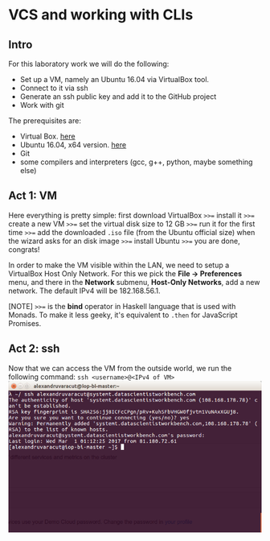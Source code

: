 # VCS and working with CLIs

## Intro
For this laboratory work we will do the following:
- Set up a VM, namely an Ubuntu 16.04 via VirtualBox tool.
- Connect to it via ssh
- Generate an ssh public key and add it to the GitHub project
- Work with git

The prerequisites are:
- Virtual Box. [here](https://www.virtualbox.org/wiki/Downloads)
- Ubuntu 16.04, x64 version. [here](https://www.ubuntu.com/download/desktop)
- Git
- some compilers and interpreters (gcc, g++, python, maybe something else)

## Act 1: VM

Here everything is pretty simple: first download VirtualBox `>>=` install it `>>=` create a new VM `>>=` set the virtual disk size to 12 GB `>>=` run it for the first time `>>=` add the downloaded `.iso` file (from the Ubuntu official size) when the wizard asks for an disk image `>>=` install Ubuntu `>>=` you are done, congrats!

In order to make the VM visible within the LAN, we need to setup a VirtualBox Host Only Network. For this we pick the __File -> Preferences__ menu, and there in the __Network__ submenu, __Host-Only Networks__, add a new network. The default IPv4 will be 182.168.56.1.

[NOTE] `>>=` is the __bind__ operator in Haskell language that is used with Monads.
To make it less geeky, it's equivalent to `.then` for JavaScript Promises.

## Act 2: ssh
Now that we can access the VM from the outside world, we run the following command:
`ssh <username>@<IPv4 of VM>`
![](./res/screen_1.png)
